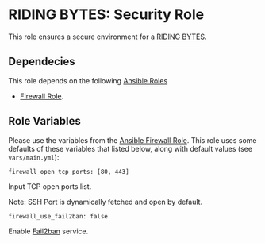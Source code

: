 # RIDING BYTES: Security Role

This role ensures a secure environment for a [RIDING BYTES][1].

## Dependecies

This role depends on the following [Ansible Roles][5]

- [Firewall Role][8].


## Role Variables

Please use the variables from the [Ansible Firewall Role][8].
This role uses some defaults of these variables that listed below, along with
default values (see `vars/main.yml`):

    firewall_open_tcp_ports: [80, 443]

Input TCP open ports list.

Note: SSH Port is dynamically fetched and open by default.

    firewall_use_fail2ban: false

Enable [Fail2ban][9] service.


[1]:  http://ridingbytes.com "RIDING BYTES"
[2]:  https://www.vagrantup.com/docs/getting-started/ "Vagrant"
[3]:  https://www.ansible.com "Ansible"
[4]:  https://docs.ansible.com/ansible/playbooks.html "Ansible Playbook"
[5]:  https://docs.ansible.com/ansible/playbooks_roles.html "Ansible Roles"
[6]:  https://galaxy.ansible.com "Ansible Galaxy"
[7]:  https://docs.ansible.com/ansible/intro_inventory.html "Ansible Inventory"
[8]:  https://galaxy.ansible.com/HanXHX/firewall/ "Firewall"
[9]:  http://www.fail2ban.org/wiki/index.php/Main_Page "Firewall"
